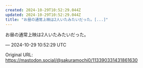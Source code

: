 ```yaml
---
created: 2024-10-29T10:52:29.044Z
updated: 2024-10-29T10:52:29.044Z
title: "お昼の通常上映は2人いたみたいだった。[...]"
---
```


<p>お昼の通常上映は2人いたみたいだった。</p>

&mdash; 2024-10-29 10:52:29 UTC

Original URL: https://mastodon.social/@sakuramochi0/113390331431861630
